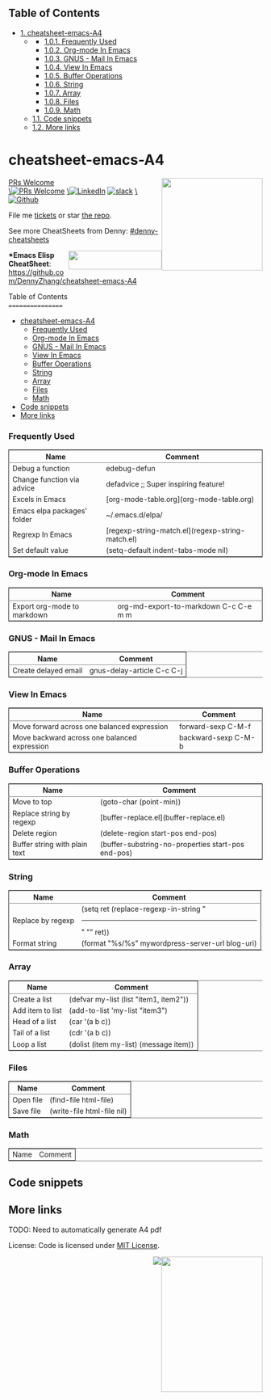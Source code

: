 <div id="table-of-contents">
<h2>Table of Contents</h2>
<div id="text-table-of-contents">
<ul>
<li><a href="#sec-1">1. cheatsheet-emacs-A4</a>
<ul>
<li>
<ul>
<li><a href="#sec-1-0-1">1.0.1. Frequently Used</a></li>
<li><a href="#sec-1-0-2">1.0.2. Org-mode In Emacs</a></li>
<li><a href="#sec-1-0-3">1.0.3. GNUS - Mail In Emacs</a></li>
<li><a href="#sec-1-0-4">1.0.4. View In Emacs</a></li>
<li><a href="#sec-1-0-5">1.0.5. Buffer Operations</a></li>
<li><a href="#sec-1-0-6">1.0.6. String</a></li>
<li><a href="#sec-1-0-7">1.0.7. Array</a></li>
<li><a href="#sec-1-0-8">1.0.8. Files</a></li>
<li><a href="#sec-1-0-9">1.0.9. Math</a></li>
</ul>
</li>
<li><a href="#sec-1-1">1.1. Code snippets</a></li>
<li><a href="#sec-1-2">1.2. More links</a></li>
</ul>
</li>
</ul>
</div>
</div>

# cheatsheet-emacs-A4<a id="sec-1" name="sec-1"></a>


<a href="<https://github.com/DennyZhang?tab=followers>"><img align="right" width="200" height="183" src="![img](//raw.githubusercontent.com/USDevOps/mywechat-slack-group/master/images/fork_github.png)" /></a>  

[PRs Welcome](https://img.shields.io/badge/PRs-welcome-brightgreen.svg)  
[\\![PRs Welcome](![img](//img.shields.io/badge/PRs-welcome-brightgreen.svg))](<http://makeapullrequest.com>) [\\![LinkedIn](![img](//raw.githubusercontent.com/USDevOps/mywechat-slack-group/master/images/linkedin_icon.png))](<https://www.linkedin.com/in/dennyzhang001>) <a href="<https://www.dennyzhang.com/slack>" target="\_blank" rel="nofollow"><img src="![img](//slack.dennyzhang.com/badge.svg)" alt="slack"/></a> [\\![Github](![img](//raw.githubusercontent.com/USDevOps/mywechat-slack-group/master/images/github.png))](<https://github.com/DennyZhang>)  

File me [tickets](https://github.com/DennyZhang/cheatsheet-emacs-A4/issues) or star [the repo](https://github.com/DennyZhang/cheatsheet-emacs-A4).  

See more CheatSheets from Denny: [#denny-cheatsheets](<https://github.com/topics/denny-cheatsheets>)  

<a href="<https://www.dennyzhang.com>"><img align="right" width="185" height="37" src="![img](//raw.githubusercontent.com/USDevOps/mywechat-slack-group/master/images/dns_small.png)"></a>  

****\*Emacs Elisp CheatSheet****: <https://github.com/DennyZhang/cheatsheet-emacs-A4>  

Table of Contents  
`===============`  

-   [cheatsheet-emacs-A4](#cheatsheet-emacs-a4)  
    -   [Frequently Used](#frequently-used)
    -   [Org-mode In Emacs](#org-mode-in-emacs)
    -   [GNUS - Mail In Emacs](#gnus---mail-in-emacs)
    -   [View In Emacs](#view-in-emacs)
    -   [Buffer Operations](#buffer-operations)
    -   [String](#string)
    -   [Array](#array)
    -   [Files](#files)
    -   [Math](#math)
-   [Code snippets](#code-snippets)
-   [More links](#more-links)

### Frequently Used<a id="sec-1-0-1" name="sec-1-0-1"></a>

<table border="2" cellspacing="0" cellpadding="6" rules="groups" frame="hsides">


<colgroup>
<col  class="left" />

<col  class="left" />
</colgroup>
<thead>
<tr>
<th scope="col" class="left">Name</th>
<th scope="col" class="left">Comment</th>
</tr>
</thead>

<tbody>
<tr>
<td class="left">Debug a function</td>
<td class="left">edebug-defun</td>
</tr>


<tr>
<td class="left">Change function via advice</td>
<td class="left">defadvice ;; Super inspiring feature!</td>
</tr>


<tr>
<td class="left">Excels in Emacs</td>
<td class="left">[org-mode-table.org](org-mode-table.org)</td>
</tr>


<tr>
<td class="left">Emacs elpa packages' folder</td>
<td class="left">~/.emacs.d/elpa/</td>
</tr>


<tr>
<td class="left">Regrexp In Emacs</td>
<td class="left">[regexp-string-match.el](regexp-string-match.el)</td>
</tr>


<tr>
<td class="left">Set default value</td>
<td class="left">(setq-default indent-tabs-mode nil)</td>
</tr>
</tbody>
</table>

### Org-mode In Emacs<a id="sec-1-0-2" name="sec-1-0-2"></a>

<table border="2" cellspacing="0" cellpadding="6" rules="groups" frame="hsides">


<colgroup>
<col  class="left" />

<col  class="left" />
</colgroup>
<thead>
<tr>
<th scope="col" class="left">Name</th>
<th scope="col" class="left">Comment</th>
</tr>
</thead>

<tbody>
<tr>
<td class="left">Export org-mode to markdown</td>
<td class="left">org-md-export-to-markdown C-c C-e m m</td>
</tr>
</tbody>
</table>

### GNUS - Mail In Emacs<a id="sec-1-0-3" name="sec-1-0-3"></a>

<table border="2" cellspacing="0" cellpadding="6" rules="groups" frame="hsides">


<colgroup>
<col  class="left" />

<col  class="left" />
</colgroup>
<thead>
<tr>
<th scope="col" class="left">Name</th>
<th scope="col" class="left">Comment</th>
</tr>
</thead>

<tbody>
<tr>
<td class="left">Create delayed email</td>
<td class="left">gnus-delay-article C-c C-j</td>
</tr>
</tbody>
</table>

### View In Emacs<a id="sec-1-0-4" name="sec-1-0-4"></a>

<table border="2" cellspacing="0" cellpadding="6" rules="groups" frame="hsides">


<colgroup>
<col  class="left" />

<col  class="left" />
</colgroup>
<thead>
<tr>
<th scope="col" class="left">Name</th>
<th scope="col" class="left">Comment</th>
</tr>
</thead>

<tbody>
<tr>
<td class="left">Move forward across one balanced expression</td>
<td class="left">forward-sexp C-M-f</td>
</tr>


<tr>
<td class="left">Move backward across one balanced expression</td>
<td class="left">backward-sexp C-M-b</td>
</tr>
</tbody>
</table>

### Buffer Operations<a id="sec-1-0-5" name="sec-1-0-5"></a>

<table border="2" cellspacing="0" cellpadding="6" rules="groups" frame="hsides">


<colgroup>
<col  class="left" />

<col  class="left" />
</colgroup>
<thead>
<tr>
<th scope="col" class="left">Name</th>
<th scope="col" class="left">Comment</th>
</tr>
</thead>

<tbody>
<tr>
<td class="left">Move to top</td>
<td class="left">(goto-char (point-min))</td>
</tr>


<tr>
<td class="left">Replace string by regexp</td>
<td class="left">[buffer-replace.el](buffer-replace.el)</td>
</tr>


<tr>
<td class="left">Delete region</td>
<td class="left">(delete-region start-pos end-pos)</td>
</tr>


<tr>
<td class="left">Buffer string with plain text</td>
<td class="left">(buffer-substring-no-properties start-pos end-pos)</td>
</tr>
</tbody>
</table>

### String<a id="sec-1-0-6" name="sec-1-0-6"></a>

<table border="2" cellspacing="0" cellpadding="6" rules="groups" frame="hsides">


<colgroup>
<col  class="left" />

<col  class="left" />
</colgroup>
<thead>
<tr>
<th scope="col" class="left">Name</th>
<th scope="col" class="left">Comment</th>
</tr>
</thead>

<tbody>
<tr>
<td class="left">Replace by regexp</td>
<td class="left">(setq ret (replace-regexp-in-string "<hr/>" "" ret))</td>
</tr>


<tr>
<td class="left">Format string</td>
<td class="left">(format "%s/%s" mywordpress-server-url blog-uri)</td>
</tr>
</tbody>
</table>

### Array<a id="sec-1-0-7" name="sec-1-0-7"></a>

<table border="2" cellspacing="0" cellpadding="6" rules="groups" frame="hsides">


<colgroup>
<col  class="left" />

<col  class="left" />
</colgroup>
<thead>
<tr>
<th scope="col" class="left">Name</th>
<th scope="col" class="left">Comment</th>
</tr>
</thead>

<tbody>
<tr>
<td class="left">Create a list</td>
<td class="left">(defvar my-list (list "item1, item2"))</td>
</tr>


<tr>
<td class="left">Add item to list</td>
<td class="left">(add-to-list 'my-list "item3")</td>
</tr>


<tr>
<td class="left">Head of a list</td>
<td class="left">(car '(a b c))</td>
</tr>


<tr>
<td class="left">Tail of a list</td>
<td class="left">(cdr '(a b c))</td>
</tr>


<tr>
<td class="left">Loop a list</td>
<td class="left">(dolist (item my-list) (message item))</td>
</tr>
</tbody>
</table>

### Files<a id="sec-1-0-8" name="sec-1-0-8"></a>

<table border="2" cellspacing="0" cellpadding="6" rules="groups" frame="hsides">


<colgroup>
<col  class="left" />

<col  class="left" />
</colgroup>
<thead>
<tr>
<th scope="col" class="left">Name</th>
<th scope="col" class="left">Comment</th>
</tr>
</thead>

<tbody>
<tr>
<td class="left">Open file</td>
<td class="left">(find-file html-file)</td>
</tr>


<tr>
<td class="left">Save file</td>
<td class="left">(write-file html-file nil)</td>
</tr>
</tbody>
</table>

### Math<a id="sec-1-0-9" name="sec-1-0-9"></a>

<table border="2" cellspacing="0" cellpadding="6" rules="groups" frame="hsides">


<colgroup>
<col  class="left" />

<col  class="left" />
</colgroup>
<tbody>
<tr>
<td class="left">Name</td>
<td class="left">Comment</td>
</tr>
</tbody>
</table>

## Code snippets<a id="sec-1-1" name="sec-1-1"></a>

## More links<a id="sec-1-2" name="sec-1-2"></a>

TODO: Need to automatically generate A4 pdf  

License: Code is licensed under [MIT License](<https://www.dennyzhang.com/wp-content/mit_license.txt>).  

<a href="<https://www.dennyzhang.com>"><img align="right" width="201" height="268" src="![img](//raw.githubusercontent.com/USDevOps/mywechat-slack-group/master/images/denny_201706.png)"></a>  

<a href="<https://www.dennyzhang.com>"><img align="right" src="![img](//raw.githubusercontent.com/USDevOps/mywechat-slack-group/master/images/dns_small.png)"></a>